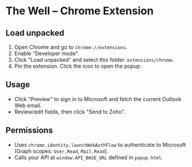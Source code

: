 # The Well – Chrome Extension

## Load unpacked
1. Open Chrome and go to `chrome://extensions`.
2. Enable "Developer mode".
3. Click "Load unpacked" and select this folder: `extensions/chrome`.
4. Pin the extension. Click the icon to open the popup.

## Usage
- Click "Preview" to sign in to Microsoft and fetch the current Outlook Web email.
- Review/edit fields, then click "Send to Zoho".

## Permissions
- Uses `chrome.identity.launchWebAuthFlow` to authenticate to Microsoft (Graph scopes: `User.Read`, `Mail.Read`).
- Calls your API at `window.API_BASE_URL` defined in `popup.html`.


